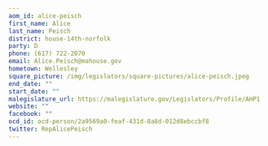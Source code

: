 ```yaml
---
aom_id: alice-peisch
first_name: Alice
last_name: Peisch
district: house-14th-norfolk
party: D
phone: (617) 722-2070
email: Alice.Peisch@mahouse.gov
hometown: Wellesley
square_picture: /img/legislators/square-pictures/alice-peisch.jpeg
end_date: ""
start_date: ""
malegislature_url: https://malegislature.gov/Legislators/Profile/AHP1
website: ""
facebook: ""
ocd_id: ocd-person/2a9569a0-feaf-431d-8a8d-012d8ebccbf8
twitter: RepAlicePeisch
---
```


